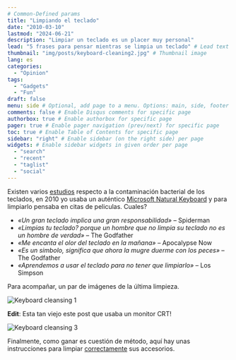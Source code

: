 ```yaml
---
# Common-Defined params
title: "Limpiando el teclado"
date: "2010-03-10"
lastmod: "2024-06-21"
description: "Limpiar un teclado es un placer muy personal"
lead: "5 frases para pensar mientras se limpia un teclado" # Lead text
thumbnail: "img/posts/keyboard-cleaning2.jpg" # Thumbnail image
lang: es
categories:
  - "Opinion"
tags:
  - "Gadgets"
  - "Fun"
draft: false
menu: side # Optional, add page to a menu. Options: main, side, footer
comments: false # Enable Disqus comments for specific page
authorbox: true # Enable authorbox for specific page
pager: true # Enable pager navigation (prev/next) for specific page
toc: true # Enable Table of Contents for specific page
sidebar: "right" # Enable sidebar (on the right side) per page
widgets: # Enable sidebar widgets in given order per page
  - "search"
  - "recent"
  - "taglist"
  - "social"
---
```


Existen varios [estudios](https://www.researchgate.net/publication/231168007_Bacterial_contamination_of_computer_keyboards_and_mice_elevator_buttons_and_shopping_carts) respecto a la contaminación bacterial de los teclados, en 2010 yo usaba un auténtico [Microsoft Natural Keyboard](https://en.wikipedia.org/wiki/Microsoft_ergonomic_keyboards) y para limpiarlo pensaba en citas de peliculas. Cuales? 

<!--more-->

- *«Un gran teclado implica una gran responsabilidad»* – Spiderman
- *«Limpias tu teclado? porque un hombre que no limpia su teclado no es un hombre de verdad»* – The Godfather
- *«Me encanta el olor del teclado en la mañana»* – Apocalypse Now
- *«Es un simbolo, significa que ahora la mugre duerme con los peces»* – The Godfather
- *«Aprendemos a usar el teclado para no tener que limpiarlo»* – Los Simpson

Para acompañar, un par de imágenes de la última limpieza.

![Keyboard cleansing 1](img/posts/keyboard-cleaning1.jpg)

**Edit**: Esta tan viejo este post que usaba un monitor CRT!

![Keyboard cleansing 3](img/posts/keyboard-cleaning3.jpg)

Finalmente, como ganar es cuestión de método, aquí hay unas instrucciones para limpiar [correctamente](https://support.microsoft.com/es-es/windows/-c%C3%B3mo-limpio-el-mouse-o-el-teclado-de-microsoft-889f667b-3909-35db-af54-5091373c6219) sus accesorios.